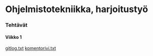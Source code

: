 # Ohjelmistotekniikka, harjoitustyö
### Tehtävät
#### Viikko 1

[gitlog.txt](http://github.com/mmatila/ot-harjoitustyo/blob/master/laskarit/viikko1/gitlog.txt)
[komentorivi.txt](https://github.com/mmatila/ot-harjoitustyo/blob/master/laskarit/viikko1/komentorivi.txt)
